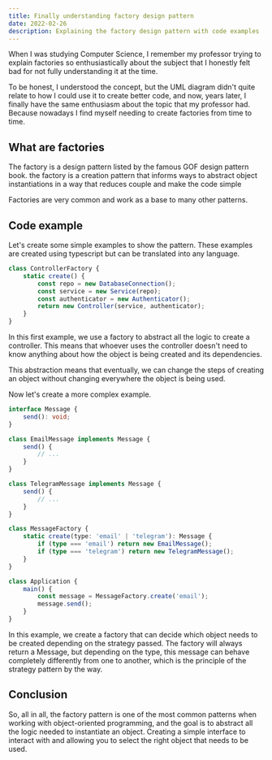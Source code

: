 ```yaml
---
title: Finally understanding factory design pattern
date: 2022-02-26
description: Explaining the factory design pattern with code examples
---
```


When I was studying Computer Science, I remember my professor trying to explain factories so enthusiastically about the subject that I honestly felt bad for not fully understanding it at the time.

To be honest, I understood the concept, but the UML diagram didn't quite relate to how I could use it to create better code, and now, years later, I finally have the same enthusiasm about the topic that my professor had. Because nowadays I find myself needing to create factories from time to time.

## What are factories

The factory is a design pattern listed by the famous GOF design pattern book.
the factory is a creation pattern that informs ways to abstract object instantiations in a way that reduces couple and make the code simple

Factories are very common and work as a base to many other patterns.

## Code example

Let's create some simple examples to show the pattern. These examples are created using typescript but can be translated into any language.

```ts
class ControllerFactory {
	static create() {
		const repo = new DatabaseConnection();
		const service = new Service(repo);
		const authenticator = new Authenticator();
		return new Controller(service, authenticator);
	}
}
```

In this first example, we use a factory to abstract all the logic to create a controller. This means that whoever uses the controller doesn't need to know anything about how the object is being created and its dependencies.

This abstraction means that eventually, we can change the steps of creating an object without changing everywhere the object is being used.

Now let's create a more complex example.

```ts
interface Message {
	send(): void;
}

class EmailMessage implements Message {
	send() {
		// ...
	}
}

class TelegramMessage implements Message {
	send() {
		// ...
	}
}

class MessageFactory {
	static create(type: 'email' | 'telegram'): Message {
		if (type === 'email') return new EmailMessage();
		if (type === 'telegram') return new TelegramMessage();
	}
}

class Application {
	main() {
		const message = MessageFactory.create('email');
		message.send();
	}
}
```

In this example, we create a factory that can decide which object needs to be created depending on the strategy passed. The factory will always return a Message, but depending on the type, this message can behave completely differently from one to another, which is the principle of the strategy pattern by the way.

## Conclusion

So, all in all, the factory pattern is one of the most common patterns when working with object-oriented programming, and the goal is to abstract all the logic needed to instantiate an object.
Creating a simple interface to interact with and allowing you to select the right object that needs to be used.
